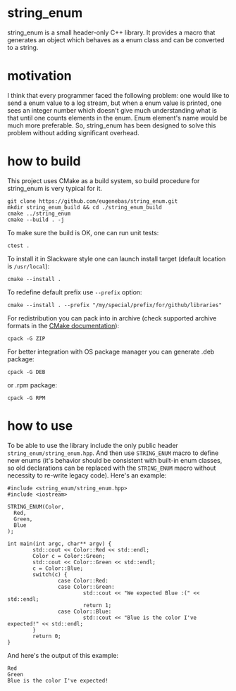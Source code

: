 #  string_enum
string_enum is a small header-only C++ library. It provides a  macro  that  generates an  object  which  behaves  as a  enum  class  and can be converted to a string.

# motivation
I think that every programmer faced the following problem: one would like to send a enum value to a log stream, but when a enum value is printed, one sees an integer number which doesn't give much understanding what is that until one counts elements in the enum. Enum element's name would be much more preferable. So, string_enum has been designed to solve this problem without adding significant overhead.


#  how  to  build
This  project  uses CMake as a build system, so build procedure for string_enum is very typical for it.
```
git clone https://github.com/eugenebas/string_enum.git
mkdir string_enum_build && cd ./string_enum_build
cmake ../string_enum
cmake --build . -j
```
To make sure the build is OK, one can run unit tests:
```
ctest .
```
To install it in Slackware style one can launch install target (default location is `/usr/local`):
```
cmake --install .
```
To redefine default prefix use `--prefix` option:
```
cmake --install . --prefix "/my/special/prefix/for/github/libraries"
```
For redistribution you can pack into in archive (check supported archive formats in the [CMake documentation](https://cmake.org/cmake/help/latest/cpack_gen/archive.html)):
```
cpack -G ZIP
```
For better integration with OS package manager you can generate .deb package:
```
cpack -G DEB
```
or .rpm package:
```
cpack -G RPM
```

# how to use
To be able to use the library include the only public header `string_enum/string_enum.hpp`. And then use `STRING_ENUM` macro to define new enums (it's behavior should be consistent with built-in enum classes, so old declarations can be replaced with the `STRING_ENUM` macro without necessity to re-write legacy code). Here's an example:
```
#include <string_enum/string_enum.hpp>
#include <iostream>

STRING_ENUM(Color,
  Red,
  Green,
  Blue
);

int main(int argc, char** argv) {
        std::cout << Color::Red << std::endl;
        Color c = Color::Green;
        std::cout << Color::Green << std::endl;
        c = Color::Blue;
        switch(c) {
                case Color::Red:
                case Color::Green:
                        std::cout << "We expected Blue :(" << std::endl;
                        return 1;
                case Color::Blue:
                        std::cout << "Blue is the color I've expected!" << std::endl;
        }
        return 0;
}
```
And here's the output of this example:
```
Red
Green
Blue is the color I've expected!
```

